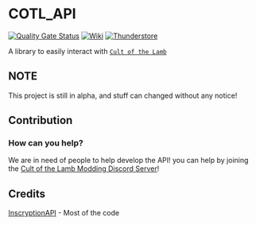 # COTL_API

[![Quality Gate Status](https://sonarcloud.io/api/project_badges/measure?project=xhayper_COTL_API&metric=alert_status)](https://sonarcloud.io/summary/new_code?id=xhayper_COTL_API)
[![Wiki](https://img.shields.io/static/v1?label=wiki&message=read&style=flat&color=informational)](https://cotl-api.vercel.app/)
[![Thunderstore](https://img.shields.io/static/v1?label=&message=thunderstore&style=flat&color=informational)](https://cult-of-the-lamb.thunderstore.io/package/xhayper/COTL_API/)

A library to easily interact with [`Cult of the Lamb`](https://store.steampowered.com/app/1313140/Cult_of_the_Lamb)

## NOTE

This project is still in alpha, and stuff can changed without any notice!

## Contribution

### How can you help?

We are in need of people to help develop the API! you can help by joining
the [Cult of the Lamb Modding Discord Server](https://discord.gg/jZ2DytX3TX)!

## Credits

[InscryptionAPI](https://github.com/InscryptionModding/InscryptionAPI) - Most of the code
